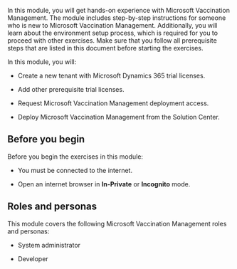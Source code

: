 In this module, you will get hands-on experience with Microsoft Vaccination Management. The module includes step-by-step instructions for someone who is new to Microsoft Vaccination Management. Additionally, you will learn about the environment setup process, which is required for you to proceed with other exercises. Make sure that you follow all prerequisite steps that are listed in this document before starting the exercises.

In this module, you will:

-   Create a new tenant with Microsoft Dynamics 365 trial licenses.

-   Add other prerequisite trial licenses.

-   Request Microsoft Vaccination Management deployment access.

-   Deploy Microsoft Vaccination Management from the Solution Center.

## Before you begin
Before you begin the exercises in this module:

-   You must be connected to the internet.

-   Open an internet browser in **In-Private** or **Incognito** mode.

## Roles and personas

This module covers the following Microsoft Vaccination Management roles and personas:

-   System administrator

-   Developer
